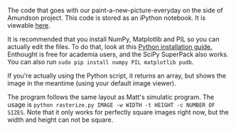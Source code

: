 The code that goes with our paint-a-new-picture-everyday on the side of Amundson
project. This code is stored as an iPython notebook. It is viewable [here][1].

It is recommended that you install NumPy, Matplotlib and PIL so you can actually
edit the files. To do that, look at this [Python installation guide.][2]
Enthought is free for academia users, and the SciPy SuperPack also works. You
can also run `sudo pip install numpy PIL matplotlib pudb`.

If you're actually using the Python script, it returns an array, but shows the
image in the meantime (using your default image viewer).

The program follows the same layout as Matt's simulatic program. The usage is
`python rasterize.py IMAGE -w WIDTH -t HEIGHT -c NUMBER OF SIZES`. Note that it
only works for perfectly square images right now, but the width and height can
not be square.

[1]:http://nbviewer.ipython.org/5143813
[2]:http://scipy.github.com/download.html
